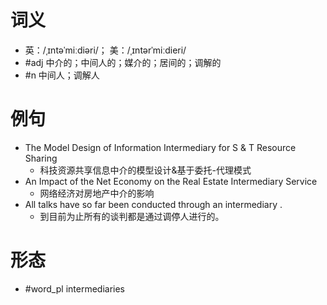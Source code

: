 # 词义
- 英：/ˌɪntəˈmiːdiəri/； 美：/ˌɪntərˈmiːdieri/
- #adj 中介的；中间人的；媒介的；居间的；调解的
- #n 中间人；调解人
# 例句
- The Model Design of Information Intermediary for S & T Resource Sharing
	- 科技资源共享信息中介的模型设计&基于委托-代理模式
- An Impact of the Net Economy on the Real Estate Intermediary Service
	- 网络经济对房地产中介的影响
- All talks have so far been conducted through an intermediary .
	- 到目前为止所有的谈判都是通过调停人进行的。
# 形态
- #word_pl intermediaries
